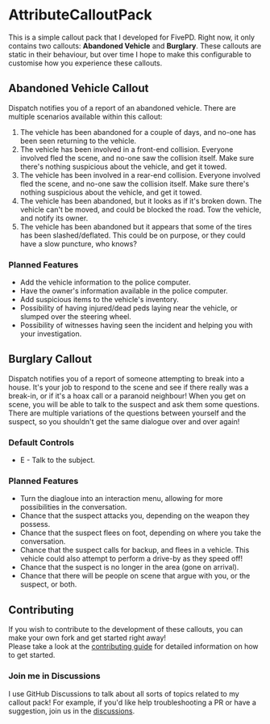 # AttributeCalloutPack

This is a simple callout pack that I developed for FivePD. Right now, it only contains two callouts: **Abandoned Vehicle** and **Burglary**. These callouts are static in their behaviour, but over time I hope to make this configurable to customise how you experience these callouts.

## Abandoned Vehicle Callout

Dispatch notifies you of a report of an abandoned vehicle. There are multiple scenarios available within this callout:

1. The vehicle has been abandoned for a couple of days, and no-one has been seen returning to the vehicle.
2. The vehicle has been involved in a front-end collision. Everyone involved fled the scene, and no-one saw the collision itself. Make sure there's nothing suspicious about the vehicle, and get it towed.
3. The vehicle has been involved in a rear-end collision. Everyone involved fled the scene, and no-one saw the collision itself. Make sure there's nothing suspicious about the vehicle, and get it towed.
4. The vehicle has been abandoned, but it looks as if it's broken down. The vehicle can't be moved, and could be blocked the road. Tow the vehicle, and notify its owner.
5. The vehicle has been abandoned but it appears that some of the tires has been slashed/deflated. This could be on purpose, or they could have a slow puncture, who knows?

### Planned Features

* Add the vehicle information to the police computer.
* Have the owner's information available in the police computer.
* Add suspicious items to the vehicle's inventory.
* Possibility of having injured/dead peds laying near the vehicle, or slumped over the steering wheel.
* Possibility of witnesses having seen the incident and helping you with your investigation.

## Burglary Callout

Dispatch notifies you of a report of someone attempting to break into a house. It's your job to respond to the scene and see if there really was a break-in, or if it's a hoax call or a paranoid neighbour! When you get on scene, you will be able to talk to the suspect and ask them some questions. There are multiple variations of the questions between yourself and the suspect, so you shouldn't get the same dialogue over and over again!

### Default Controls

* E - Talk to the subject.

### Planned Features

* Turn the diagloue into an interaction menu, allowing for more possibilities in the conversation.
* Chance that the suspect attacks you, depending on the weapon they possess.
* Chance that the suspect flees on foot, depending on where you take the conversation.
* Chance that the suspect calls for backup, and flees in a vehicle. This vehicle could also attempt to perform a drive-by as they speed off!
* Chance that the suspect is no longer in the area (gone on arrival).
* Chance that there will be people on scene that argue with you, or the suspect, or both.

## Contributing

If you wish to contribute to the development of these callouts, you can make your own fork and get started right away!  
Please take a look at the [contributing guide](./CONTRIBUTING.md) for detailed information on how to get started.

### Join me in Discussions

I use GitHub Discussions to talk about all sorts of topics related to my callout pack! For example, if you'd like help troubleshooting a PR or have a suggestion, join us in the [discussions](https://github.com/attributeerror/FivePD-AttributeCalloutPack/discussions).